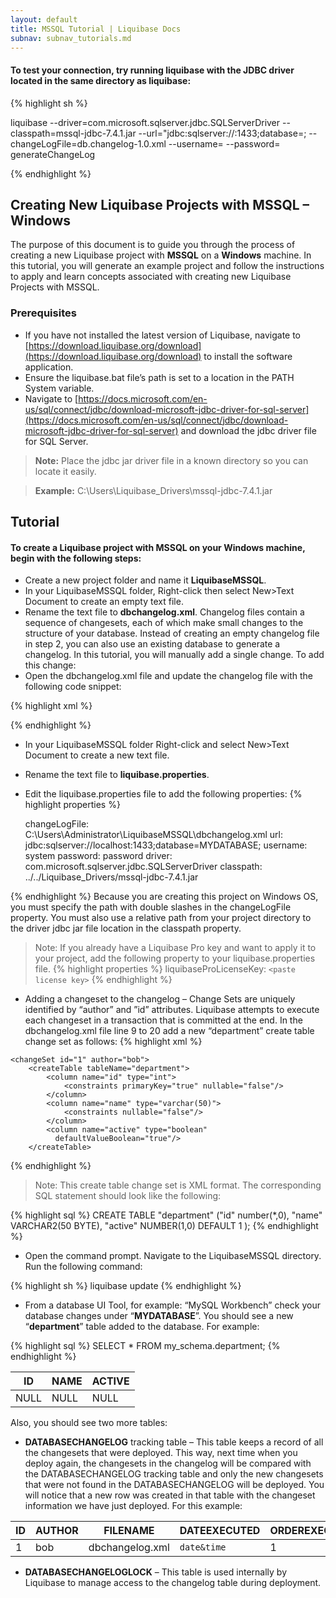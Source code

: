 ```yaml
---
layout: default
title: MSSQL Tutorial | Liquibase Docs
subnav: subnav_tutorials.md
---
```


#### To test your connection, try running liquibase with the JDBC driver located in the same directory as liquibase:

{% highlight sh %}

liquibase
--driver=com.microsoft.sqlserver.jdbc.SQLServerDriver
--classpath=mssql-jdbc-7.4.1.jar
--url="jdbc:sqlserver://<IP OR HOSTNAME>:1433;database=<database name>;
--changeLogFile=db.changelog-1.0.xml
--username=<MYSQL USERNAME>
--password=<MYSQL PASSWORD>
generateChangeLog

{% endhighlight %}


## **Creating New Liquibase Projects with MSSQL – Windows**
The purpose of this document is to guide you through the process of creating a new Liquibase project with **MSSQL** on a **Windows** machine. In this tutorial, you will generate an example project and follow the instructions to apply and learn concepts associated with creating new Liquibase Projects with MSSQL.
### Prerequisites
* If you have not installed the latest version of Liquibase, navigate to [https://download.liquibase.org/download](https://download.liquibase.org/download) to install the software application.
* Ensure the liquibase.bat file’s path is set to a location in the PATH System variable.
* Navigate to [https://docs.microsoft.com/en-us/sql/connect/jdbc/download-microsoft-jdbc-driver-for-sql-server](https://docs.microsoft.com/en-us/sql/connect/jdbc/download-microsoft-jdbc-driver-for-sql-server) and download the jdbc driver file for SQL Server.<br />

> **Note:** Place the jdbc jar driver file in a known directory so you can locate it easily.

>**Example:** C:\Users\Liquibase_Drivers\mssql-jdbc-7.4.1.jar

## Tutorial

#### To create a Liquibase project with MSSQL on your Windows machine, begin with the following steps:

* Create a new project folder and name it **LiquibaseMSSQL**.
* In your LiquibaseMSSQL folder, Right-click then select New>Text Document to create an empty text file.<br/>
* Rename the text file to **dbchangelog.xml**.
Changelog files contain a sequence of changesets, each of which make small changes to the structure of your database. Instead of creating an empty changelog file in step 2, you can also use an existing database to generate a changelog. In this tutorial, you will manually add a single change. To add this change:
* Open the dbchangelog.xml file and update the changelog file with the following code snippet:


{% highlight xml %}
  <?xml version="1.0" encoding="UTF-8"?>
  <databaseChangeLog
    xmlns="http://www.liquibase.org/xml/ns/dbchangelog"
    xmlns:xsi="http://www.w3.org/2001/XMLSchema-instance"
    xsi:schemaLocation="http://www.liquibase.org/xml/ns/dbchangelog
    http://www.liquibase.org/xml/ns/dbchangelog/dbchangelog-3.8.xsd">
  </databaseChangeLog>
{% endhighlight %}


* In your LiquibaseMSSQL folder Right-click and select New>Text Document to create a new text file.
* Rename the text file to **liquibase.properties**.
* Edit the liquibase.properties file to add the following properties:
{% highlight properties %}

  changeLogFile: C:\\Users\\Administrator\\LiquibaseMSSQL\\dbchangelog.xml
  url: jdbc:sqlserver://localhost:1433;database=MYDATABASE;
  username: system
  password: password
  driver: com.microsoft.sqlserver.jdbc.SQLServerDriver
  classpath: ../../Liquibase_Drivers/mssql-jdbc-7.4.1.jar

{% endhighlight %}
Because you are creating this project on Windows OS, you must specify the path with double slashes in the changeLogFile property. You must also use a relative path from your project directory to the driver jdbc jar file location in the classpath property.

> Note: If you already have a Liquibase Pro key and want to apply it to
> your project, add the following property to your liquibase.properties
> file. 
{% highlight properties %}
liquibaseProLicenseKey: `<paste license key>`
{% endhighlight %}

*	Adding a changeset to the changelog – Change Sets are uniquely identified by “author” and ”id” attributes. Liquibase attempts to execute each changeset in a transaction that is committed at the end.
In the dbchangelog.xml file line 9 to 20 add a new “department” create table change set as follows:
{% highlight xml %}
<?xml version="1.0" encoding="UTF-8"?>

<databaseChangeLog
  xmlns="http://www.liquibase.org/xml/ns/dbchangelog"
  xmlns:xsi="http://www.w3.org/2001/XMLSchema-instance"
  xsi:schemaLocation="http://www.liquibase.org/xml/ns/dbchangelog
         http://www.liquibase.org/xml/ns/dbchangelog/dbchangelog-3.8.xsd">

    <changeSet id="1" author="bob">
        <createTable tableName="department">
            <column name="id" type="int">
                <constraints primaryKey="true" nullable="false"/>
            </column>
            <column name="name" type="varchar(50)">
                <constraints nullable="false"/>
            </column>
            <column name="active" type="boolean"                     
              defaultValueBoolean="true"/>
        </createTable>
   </changeSet>
</databaseChangeLog>
{% endhighlight %}

> Note: This create table change set is XML format.  The corresponding
> SQL statement should look like the following:

{% highlight sql %}
CREATE TABLE "department"
("id" number(*,0),
 "name" VARCHAR2(50 BYTE),
 "active" NUMBER(1,0) DEFAULT 1
);
{% endhighlight %}

* Open the command prompt.  Navigate to the LiquibaseMSSQL directory.  
  Run the following command:

{% highlight sh %}
  liquibase update
{% endhighlight %}

*	 From a database UI Tool, for example: “MySQL Workbench” check your database changes under “**MYDATABASE**”.
You should see a new “**department**” table added to the database.  For example:

{% highlight sql %}
    SELECT * FROM my_schema.department;
{% endhighlight %}


|ID  |NAME  |ACTIVE |
|--|--|--|
|NULL |NULL  |NULL|


Also, you should see two more tables:
*	**DATABASECHANGELOG** tracking table – This table keeps a record of all the changesets that were deployed.  This way, next time when you deploy again, 
the changesets in the changelog will be compared with the DATABASECHANGELOG tracking table and only the new changesets that were not found in the 
DATABASECHANGELOG will be deployed.  You will notice that a new row was created in that table with the changeset information we have just deployed.
For this example:

|ID|AUTHOR |FILENAME       |DATEEXECUTED|ORDEREXECUTED|EXECTYPE|MDSUM|...|
|--|--|--|--|--|--|--|--|
|1  |bob   |dbchangelog.xml|`date&time`|1|EXECUTED|`checksumvalue`|...|

*	**DATABASECHANGELOGLOCK** – This table is used internally by Liquibase to manage access to the changelog table during deployment.
